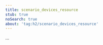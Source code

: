 ```yaml
---
title: scenario_devices_resource
stub: true
noSearch: true
about: 'tag:h2/scenario_devices_resource'
---
```

  ...
  